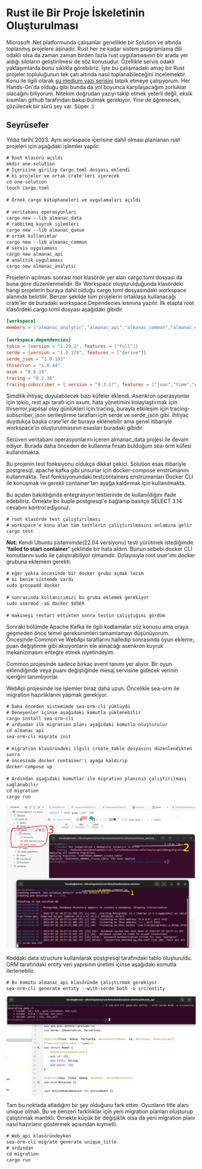 # Rust ile Bir Proje İskeletinin Oluşturulması

Microsoft .Net platformunda çalışanlar genellikle bir Solution ve altında toplanmış projelere aşinadır. Rust her ne kadar sistem programlama dili odaklı olsa da zaman zaman birden fazla rust uygulamasının bir arada yer aldığı siloların geliştirilmesi de söz konusudur. Özellikle servis odaklı yaklaşımlarda bunu sıklıkla görebiliriz. İşte bu çalışmadaki amaç bir Rust projeler topluluğunun tek çatı altında nasıl toplanabileceğini incelemektir. Konu ile ilgili olarak [şu medium yazı serisini](https://medium.com/@omprakashsridharan/rust-multi-module-microservices-part-3-database-808bfddae8a8) tatpik etmeye çalışıyorum. Her Hands-On'da olduğu gibi bunda da yol boyunca karşılaşacağım zorluklar olacağını biliyorum. Nitekim doğrudan yazıyı takip etmek yeterli değil, eksik kısımları github tarafından bakıp bulmak gerekiyor. Yine de öğrenecek, çözülecek bir sürü şey var. Süper :)

## Seyrüsefer

Yıldız tarihi 2023. Aynı workspace içerisine dahil olması planlanan rust projeleri için aşağıdaki işlemler yapılır.

```shell
# Root klasörü açıldı
mkdir one-solution
# İçerisine girilip Cargo.toml dosyası eklendi
# ki projeler ve ortak crate'leri içerecek
cd one-solution
touch Cargo.toml

# Örnek cargo kütüphaneleri ve uygulamaları açıldı

# veritabanı operasyonları
cargo new --lib almanac_data
# rabbitmq kuyruk işlemleri
cargo new --lib almanac_queue
# ortak kullanımlar
cargo new --lib almanac_common
# servis uygulaması
cargo new almanac_api
# analitik uygulaması
cargo new almanac_analytic
```

Projelerin açılması sonrası root klasörde yer alan cargo.toml dosyası da buna göre düzenlenmelidir. Bir Workspace oluşturulduğunda klasördeki hangi projelerin buraya dahil olduğu cargo.toml dosyasındaki workspace alanında belirtilir. Benzer şekilde tüm projelerin ortaklaşa kullanacağı crate'ler de buradaki workspace.Dependecies kısmına yazılır. İlk etapta root klasördeki cargo.toml dosyası aşağıdaki gibidir.

```toml
[workspace]
members = ["almanac_analytic","almanac_api","almanac_common","almanac_data","almanac_queue"]

[workspace.dependencies]
tokio = {version = "1.29.1", features = ["full"]}
serde = {version = "1.0.174", features = ["derive"]}
serde_json = "1.0.103"
thiserror = "1.0.44"
axum = "0.6.19"
tracing = "0.1.38"
tracing-subscriber = { version = "0.3.17", features = ["json","time","env-filter"]}

```

Şimdilik ihtiyaç duyulabilecek bazı küfeler eklendi. Asenkron operasyonlar için tokio, rest api tarafı için axum, hata yönetimini kolaylaştırmak için thiserror,yapılsal olay günlükleri için tracing, burayla etkileşim için tracing-subscriber, json serileştirme tarafları için serde ve serde_json gibi. İhtiyaç duydukça başka crate'ler de buraya eklenebilir ama genel itibariyle workspace'in oluşturulmasının esasları buradaki gibidir.

Serüven veritabanı operasyonlarını içeren almanac_data projesi ile devam ediyor. Burada daha önceden de kullanma fırsatı bulduğum sea-orm küfesi kullanılmakta. 

Bu projenin test fonksiyonu oldukça dikkat çekici. Solution esas itibariyle postgresql, apache kafka gibi unsurlar için docker-compose enstrümanını kullanmakta. Test fonksiyonundaki testcontainers enstrümanları Docker CLI ile konuşmak ve gerekli container'ları ayağa kaldırmak için kullanılmakta. 

Bu açıdan bakıldığında entegrasyon testlerinde de kullanıldığını ifade edebiliriz. Örnekte bir kuple postgresql'e bağlanıp basitçe SELECT 3.14 cevabını kontrol ediyoruz.

```shell
# root klasörde test çalıştırılması 
# workspace'e konu alan tüm testlerin çalıştırılmasını anlamına gelir
cargo test
```

_**Not:**_ Kendi Ubuntu sistemimde(22.04 versiyonu) testi yürütmek istediğimde **'failed to start container'** şeklinde bir hata aldım. Bunun sebebi docker CLI komutlarını sudo ile çalıştırabiliyor olmamdır. Dolayısıyla root user'ımı docker grubuna eklemem gerekti.

```shell
# eğer yoksa öncesinde bir docker grubu açmak lazım
# ki benim sistemde vardı
sudo groupadd docker

# sonrasında kullanıcımızı bu gruba eklemek gerekiyor
sudo usermod -aG docker $USER

# makineyi restart ettikten sonra testin çalıştığını gördüm
```

Sonraki bölümde Apache Kafka ile ilgili kodlamalar söz konusu ama oraya geçmeden önce temel gereksinimleri tamamlamayı düşünüyorum. Öncesinde Common ve WebApi taraflarını halledip sonrasında oyun ekleme, puan değiştirme gibi aksiyonların ele alınacağı asenkron kuyruk mekanizmasını entegre etmek niyetindeyim.

Common projesinde sadece birkaç event tanımı yer alıyor. Bir oyun eklendiğinde veya puanı değiştiğinde mesaj servisine gidecek verinin içeriğini tanımlıyorlar. 

WebApi projesinde ise işlemler biraz daha uzun. Öncelikle sea-orm ile migration hazırlıklarını yapmak gerekiyor.

```shell
# Daha önceden sistemimde sea-orm-cli yüklüydü 
# Deneyenler içinse aşağıdaki komutla yüklenebilir
cargo install sea-orm-cli
# ardından ilk migration planı aşağıdaki komutla oluşturulur
cd almanac_api
sea-orm-cli migrate init

# migration klasöründeki ilgili create_table dosyasını düzenlendikten sonra
# öncesinde docker container'ı ayağa kaldırıp
docker-compose up

# Ardından aşağıdaki komutlar ile migration planının çalıştırılması sağlanabilir
cd migration
cargo run
```

![../images/one_solution_01.png](../images/one_solution_01.png)

Koddaki data structure kullanılarak postgresql tarafındaki tablo oluşturuldu. ORM tarafındaki entity veri yapısının üretimi içinse aşağıdaki komutla ilerlenebilir.

```shell
# Bu komutu almanac_api klasöründe çalıştırmak gerekiyor
sea-orm-cli generate entity --with-serde both -o src/entity
```

![../images/one_solution_02.png](../images/one_solution_02.png)

Tam bu noktada atladığım bir şey olduğunu fark ettim. Oyunların title alanı unique olmalı. Bu ve benzeri farklılıklar için yeni migration planları oluşturup çalıştırmak mantıklı. Örnekte küçük bir değişiklik olsa da yeni migration planı nasıl hazırlanır göstermek açısından kıymetli.

```shell
# Web_api klasöründeyken 
sea-orm-cli migrate generate unique_title
# ardından
cd migration
cargo run
```


